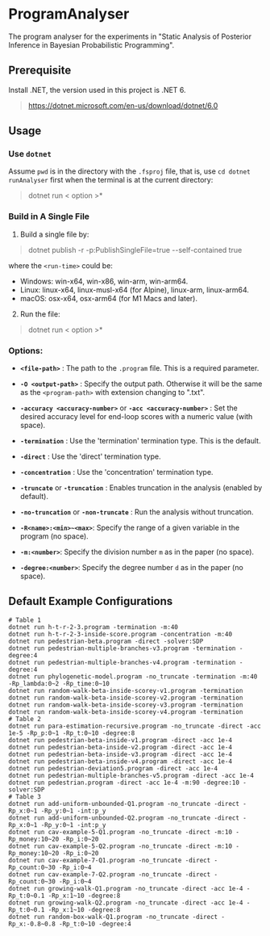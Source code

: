 # ProgramAnalyser
The program analyser for the experiments in "Static Analysis of Posterior Inference in Bayesian Probabilistic Programming".

## Prerequisite

Install .NET, the version used in this project is .NET 6.

> https://dotnet.microsoft.com/en-us/download/dotnet/6.0

## Usage 

### Use `dotnet`
Assume `pwd` is in the directory with the `.fsproj` file, that is, 
use `cd dotnet runAnalyser` first when the terminal is at the current directory:

> dotnet run <file-path> < option >*

### Build in A Single File

1. Build a single file by:

> dotnet publish -r <run-time> -p:PublishSingleFile=true --self-contained true

where the `<run-time>` could be:
- Windows: win-x64, win-x86, win-arm, win-arm64.
- Linux: linux-x64, linux-musl-x64 (for Alpine), linux-arm, linux-arm64.
- macOS: osx-x64, osx-arm64 (for M1 Macs and later).

2. Run the file:

> dotnet run <file-path> < option >*

### Options:

- **`<file-path>`** : The path to the `.program` file. This is a required parameter.

- **`-O <output-path>`** : Specify the output path. Otherwise it will be the same as the `<program-path>` with extension changing to ".txt".

- **`-accuracy <accuracy-number>`** or **`-acc <accuracy-number>`** : Set the desired accuracy level for end-loop scores with a numeric value (with space).

- **`-termination`** : Use the 'termination' termination type. This is the default.

- **`-direct`** : Use the 'direct' termination type.

- **`-concentration`** : Use the 'concentration' termination type.

- **`-truncate`** or **`-truncation`** : Enables truncation in the analysis (enabled by default).

- **`-no-truncation`** or **`-non-truncate`** : Run the analysis without truncation.

- **`-R<name>:<min>~<max>`**: Specify the range of a given variable in the program (no space).

- **`-m:<number>`**: Specify the division number `m` as in the paper (no space).

- **`-degree:<number>`**: Specify the degree number `d` as in the paper (no space).

## Default Example Configurations

```
# Table 1
dotnet run h-t-r-2-3.program -termination -m:40
dotnet run h-t-r-2-3-inside-score.program -concentration -m:40
dotnet run pedestrian-beta.program -direct -solver:SDP
dotnet run pedestrian-multiple-branches-v3.program -termination -degree:4
dotnet run pedestrian-multiple-branches-v4.program -termination -degree:4
dotnet run phylogenetic-model.program -no_truncate -termination -m:40 -Rp_lambda:0~2 -Rp_time:0~10
dotnet run random-walk-beta-inside-scorey-v1.program -termination
dotnet run random-walk-beta-inside-scorey-v2.program -termination
dotnet run random-walk-beta-inside-scorey-v3.program -termination
dotnet run random-walk-beta-inside-scorey-v4.program -termination
# Table 2
dotnet run para-estimation-recursive.program -no_truncate -direct -acc 1e-5 -Rp_p:0~1 -Rp_t:0~10 -degree:8
dotnet run pedestrian-beta-inside-v1.program -direct -acc 1e-4
dotnet run pedestrian-beta-inside-v2.program -direct -acc 1e-4
dotnet run pedestrian-beta-inside-v3.program -direct -acc 1e-4
dotnet run pedestrian-beta-inside-v4.program -direct -acc 1e-4
dotnet run pedestrian-deviation5.program -direct -acc 1e-4
dotnet run pedestrian-multiple-branches-v5.program -direct -acc 1e-4
dotnet run pedestrian.program -direct -acc 1e-4 -m:90 -degree:10 -solver:SDP
# Table 3
dotnet run add-uniform-unbounded-Q1.program -no_truncate -direct -Rp_x:0~1 -Rp_y:0~1 -int:p_y
dotnet run add-uniform-unbounded-Q2.program -no_truncate -direct -Rp_x:0~1 -Rp_y:0~1 -int:p_y
dotnet run cav-example-5-Q1.program -no_truncate -direct -m:10 -Rp_money:10~20 -Rp_i:0~20
dotnet run cav-example-5-Q2.program -no_truncate -direct -m:10 -Rp_money:10~20 -Rp_i:0~20
dotnet run cav-example-7-Q1.program -no_truncate -direct -Rp_count:0~30 -Rp_i:0~4
dotnet run cav-example-7-Q2.program -no_truncate -direct -Rp_count:0~30 -Rp_i:0~4
dotnet run growing-walk-Q1.program -no_truncate -direct -acc 1e-4 -Rp_t:0~0.1 -Rp_x:1~10 -degree:8
dotnet run growing-walk-Q2.program -no_truncate -direct -acc 1e-4 -Rp_t:0~0.1 -Rp_x:1~10 -degree:8
dotnet run random-box-walk-Q1.program -no_truncate -direct -Rp_x:-0.8~0.8 -Rp_t:0~10 -degree:4
```
